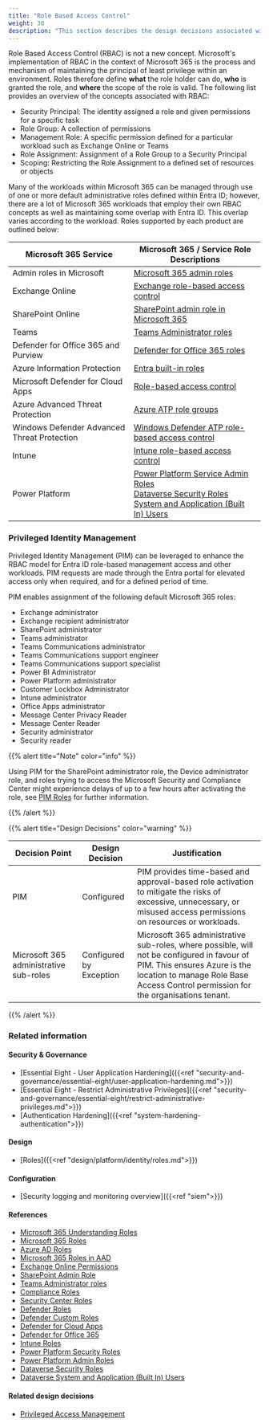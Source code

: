 ```yaml
---
title: "Role Based Access Control"
weight: 30
description: "This section describes the design decisions associated with Role Based Access Control within Microsoft 365 Services for system(s) built using ASD's Blueprint for Secure Cloud."
---
```


Role Based Access Control (RBAC) is not a new concept. Microsoft's implementation of RBAC in the context of Microsoft 365 is the process and mechanism of maintaining the principal of least privilege within an environment. Roles therefore define **what** the role holder can do, **who** is granted the role, and **where** the scope of the role is valid. The following list provides an overview of the concepts associated with RBAC:

* Security Principal: The identity assigned a role and given permissions for a specific task
* Role Group: A collection of permissions
* Management Role: A specific permission defined for a particular workload such as Exchange Online or Teams
* Role Assignment: Assignment of a Role Group to a Security Principal
* Scoping: Restricting the Role Assignment to a defined set of resources or objects 

Many of the workloads within Microsoft 365 can be managed through use of one or more default administrative roles defined within Entra ID; however, there are a lot of Microsoft 365 workloads that employ their own RBAC concepts as well as maintaining some overlap with Entra ID. This overlap varies according to the workload. Roles supported by each product are outlined below:

| Microsoft 365 Service                       | Microsoft 365 / Service Role Descriptions                                                                                                                                                                                                                                                                                                                                                        |
|---------------------------------------------|--------------------------------------------------------------------------------------------------------------------------------------------------------------------------------------------------------------------------------------------------------------------------------------------------------------------------------------------------------------------------------------------------|
| Admin roles in Microsoft                    | [Microsoft 365 admin roles](https://learn.microsoft.com/microsoft-365/admin/add-users/about-admin-roles?view=o365-worldwide#commonly-used-microsoft-365-admin-center-roles)                                                                                                                                                                                                                      |
| Exchange Online                             | [Exchange role-based access control](https://learn.microsoft.com/exchange/permissions-exo/permissions-exo)                                                                                                                                                                                                                                                                                       |
| SharePoint Online                           | [SharePoint admin role in Microsoft 365](https://learn.microsoft.com/sharepoint/sharepoint-admin-role)                                                                                                                                                                                                                                                                                           |
| Teams                                       | [Teams Administrator roles](https://learn.microsoft.com/MicrosoftTeams/using-admin-roles)                                                                                                                                                                                                                                                                                                        |
| Defender for Office 365 and Purview         | [Defender for Office 365 roles](https://learn.microsoft.com/microsoft-365/security/office-365-security/scc-permissions?view=o365-worldwide)                                                                                                                                                                                                                                                      |
| Azure Information Protection                | [Entra built-in roles](https://learn.microsoft.com/entra/identity/role-based-access-control/permissions-reference#azure-information-protection-administrator)                                                                                                                                                                                                                                 |
| Microsoft Defender for Cloud Apps           | [Role-based access control](https://learn.microsoft.com/defender-cloud-apps/manage-admins#office-365-and-azure-ad-roles-with-access-to-defender-for-cloud-apps)                                                                                                                                                                                                                                  |
| Azure Advanced Threat Protection            | [Azure ATP role groups](https://learn.microsoft.com/defender-for-identity/role-groups#types-of-defender-for-identity-security-groups)                                                                                                                                                                                                                                                            |
| Windows Defender Advanced Threat Protection | [Windows Defender ATP role-based access control](https://learn.microsoft.com/microsoft-365/security/defender-endpoint/rbac?view=o365-worldwide)                                                                                                                                                                                                                                                  |
| Intune                                      | [Intune role-based access control](https://learn.microsoft.com/mem/intune/fundamentals/role-based-access-control)                                                                                                                                                                                                                                                                                |
| Power Platform                              | [Power Platform Service Admin Roles](https://learn.microsoft.com/power-platform/admin/use-service-admin-role-manage-tenant#service-administrator-permission-matrix)</br>[Dataverse Security Roles](https://learn.microsoft.com/power-platform/admin/database-security)</br>[System and Application (Built In) Users](hhttps://learn.microsoft.com/power-platform/admin/system-application-users) |

### Privileged Identity Management

Privileged Identity Management (PIM) can be leveraged to enhance the RBAC model for Entra ID role-based management access and other workloads. PIM requests are made through the Entra portal for elevated access only when required, and for a defined period of time.

PIM enables assignment of the following default Microsoft 365 roles:

* Exchange administrator
* Exchange recipient administrator
* SharePoint administrator
* Teams administrator
* Teams Communications administrator
* Teams Communications support engineer
* Teams Communications support specialist
* Power BI Administrator
* Power Platform administrator
* Customer Lockbox Administrator
* Intune administrator
* Office Apps administrator
* Message Center Privacy Reader
* Message Center Reader
* Security administrator
* Security reader

{{% alert title="Note" color="info" %}}

Using PIM for the SharePoint administrator role, the Device administrator role, and roles trying to access the Microsoft Security and Compliance Center might experience delays of up to a few hours after activating the role, see [PIM Roles](https://learn.microsoft.com/entra/id-governance/privileged-identity-management/pim-roles) for further information.

{{% /alert %}}

{{% alert title="Design Decisions" color="warning" %}}

| Decision Point                         | Design Decision         | Justification                                                                                                                                                                                                   |
|----------------------------------------|-------------------------|-----------------------------------------------------------------------------------------------------------------------------------------------------------------------------------------------------------------|
| PIM                                    | Configured              | PIM provides time-based and approval-based role activation to mitigate the risks of excessive, unnecessary, or misused access permissions on resources or workloads.                                            |
| Microsoft 365 administrative sub-roles | Configured by Exception | Microsoft 365 administrative sub-roles, where possible, will not be configured in favour of PIM. This ensures Azure is the location to manage Role Base Access Control permission for the organisations tenant. |

{{% /alert %}}

### Related information

#### Security & Governance

* [Essential Eight - User Application Hardening]({{<ref "security-and-governance/essential-eight/user-application-hardening.md">}})
* [Essential Eight - Restrict Administrative Privileges]({{<ref "security-and-governance/essential-eight/restrict-administrative-privileges.md">}})
* [Authentication Hardening]({{<ref "system-hardening-authentication">}})

#### Design

* [Roles]({{<ref "design/platform/identity/roles.md">}})


#### Configuration

* [Security logging and monitoring overview]({{<ref "siem">}})





#### References

* [Microsoft 365 Understanding Roles](https://learn.microsoft.com/entra/identity/role-based-access-control/concept-understand-roles)
* [Microsoft 365 Roles](https://docs.microsoft.com/microsoft-365/admin/add-users/about-admin-roles)
* [Azure AD Roles](https://learn.microsoft.com/entra/identity/role-based-access-control/permissions-reference)
* [Microsoft 365 Roles in AAD](https://learn.microsoft.com/entra/identity/role-based-access-control/m365-workload-docs)
* [Exchange Online Permissions](https://docs.microsoft.com/exchange/permissions-exo/permissions-exo)
* [SharePoint Admin Role](https://docs.microsoft.com/sharepoint/sharepoint-admin-role)
* [Teams Administrator roles](https://docs.microsoft.com/MicrosoftTeams/using-admin-roles)
* [Compliance Roles](https://docs.microsoft.com/microsoft-365/security/office-365-security/permissions-in-the-security-and-compliance-center#role-groups-in-the-security--compliance-center)
* [Security Center Roles](https://docs.microsoft.com/microsoft-365/security/office-365-security/permissions-microsoft-365-security-center)
* [Defender Roles](https://docs.microsoft.com/microsoft-365/security/defender/m365d-permissions)
* [Defender Custom Roles](https://docs.microsoft.com/microsoft-365/security/defender/custom-roles)
* [Defender for Cloud Apps](https://docs.microsoft.com/defender-cloud-apps/manage-admins)
* [Defender for Office 365](https://docs.microsoft.com/microsoft-365/security/office-365-security/migrate-to-defender-for-office-365-onboard#rbac-roles)
* [Intune Roles](https://docs.microsoft.com/mem/intune/fundamentals/role-based-access-control)
* [Power Platform Security Roles](https://docs.microsoft.com/power-platform/admin/security-roles-privileges)
* [Power Platform Admin Roles](https://docs.microsoft.com/power-platform/admin/use-service-admin-role-manage-tenant)
* [Dataverse Security Roles](https://docs.microsoft.com/power-platform/admin/use-service-admin-role-manage-tenant)
* [Dataverse System and Application (Built In) Users](https://learn.microsoft.com/power-platform/admin/system-application-users)

#### Related design decisions

* [Privileged Access Management](../../identity/pim)
